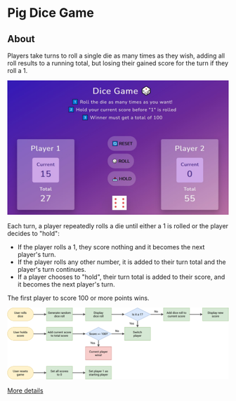 # Pig Dice Game

## About

Players take turns to roll a single die as many times as they wish, adding all roll results to a running total, but losing their gained score for the turn if they roll a 1.

![Pig dice game](../00-assets/images/projects/markdown/05-pig-dice-game.jpg)

Each turn, a player repeatedly rolls a die until either a 1 is rolled or the player decides to "hold":

- If the player rolls a 1, they score nothing and it becomes the next player's turn.
- If the player rolls any other number, it is added to their turn total and the player's turn continues.
- If a player chooses to "hold", their turn total is added to their score, and it becomes the next player's turn.

The first player to score 100 or more points wins.

![Pig dice game flowchart](https://raw.githubusercontent.com/jonasschmedtmann/complete-javascript-course/master/07-Pig-Game/final/pig-game-flowchart.png)

[More details](<https://en.wikipedia.org/wiki/Pig_(dice_game)>)
